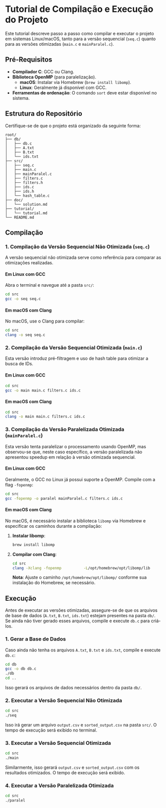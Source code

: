 
# Tutorial de Compilação e Execução do Projeto

Este tutorial descreve passo a passo como compilar e executar o projeto em sistemas Linux/macOS, tanto para a versão sequencial (`seq.c`) quanto para as versões otimizadas (`main.c` e `mainParalel.c`).

## Pré-Requisitos

- **Compilador C**: GCC ou Clang.
- **Biblioteca OpenMP** (para paralelização).
  - **macOS**: Instalar via Homebrew (`brew install libomp`).
  - **Linux**: Geralmente já disponível com GCC.
- **Ferramentas de ordenação**: O comando `sort` deve estar disponível no sistema.

## Estrutura do Repositório

Certifique-se de que o projeto está organizado da seguinte forma:

```
root/
├── db/
│   ├── db.c
│   ├── A.txt
│   ├── B.txt
│   └── ids.txt
├── src/
│   ├── seq.c
│   ├── main.c
│   ├── mainParalel.c
│   ├── filters.c
│   ├── filters.h
│   ├── ids.c
│   ├── ids.h
│   └── hash_table.c
├── doc/
│   └── solution.md
├── tutorial/
│   └── tutorial.md
└── README.md
```

## Compilação

### 1. Compilação da Versão Sequencial Não Otimizada (`seq.c`)

A versão sequencial não otimizada serve como referência para comparar as otimizações realizadas.

#### Em Linux com GCC

Abra o terminal e navegue até a pasta `src/`:

```bash
cd src
gcc -o seq seq.c
```

#### Em macOS com Clang

No macOS, use o Clang para compilar:

```bash
cd src
clang -o seq seq.c
```

### 2. Compilação da Versão Sequencial Otimizada (`main.c`)

Esta versão introduz pré-filtragem e uso de hash table para otimizar a busca de IDs.

#### Em Linux com GCC

```bash
cd src
gcc -o main main.c filters.c ids.c
```

#### Em macOS com Clang

```bash
cd src
clang -o main main.c filters.c ids.c
```

### 3. Compilação da Versão Paralelizada Otimizada (`mainParalel.c`)

Esta versão tenta paralelizar o processamento usando OpenMP, mas observou-se que, neste caso específico, a versão paralelizada não apresentou speedup em relação à versão otimizada sequencial.

#### Em Linux com GCC

Geralmente, o GCC no Linux já possui suporte a OpenMP. Compile com a flag `-fopenmp`:

```bash
cd src
gcc -fopenmp -o paralel mainParalel.c filters.c ids.c 
```

#### Em macOS com Clang

No macOS, é necessário instalar a biblioteca `libomp` via Homebrew e especificar os caminhos durante a compilação:

1. **Instalar libomp**:

   ```bash
   brew install libomp
   ```

2. **Compilar com Clang**:

   ```bash
   cd src
   clang -Xclang -fopenmp          -L/opt/homebrew/opt/libomp/lib          -I/opt/homebrew/opt/libomp/include          -o paralel mainParalel.c filters.c ids.c -lomp
   ```

   **Nota**: Ajuste o caminho `/opt/homebrew/opt/libomp/` conforme sua instalação do Homebrew, se necessário.

## Execução

Antes de executar as versões otimizadas, assegure-se de que os arquivos de base de dados (`A.txt`, `B.txt`, `ids.txt`) estejam presentes na pasta `db/`. Se ainda não tiver gerado esses arquivos, compile e execute `db.c` para criá-los.

### 1. Gerar a Base de Dados

Caso ainda não tenha os arquivos `A.txt`, `B.txt` e `ids.txt`, compile e execute `db.c`:

```bash
cd db
gcc -o db db.c
./db
cd ..
```

Isso gerará os arquivos de dados necessários dentro da pasta `db/`.

### 2. Executar a Versão Sequencial Não Otimizada

```bash
cd src
./seq
```

Isso irá gerar um arquivo `output.csv` e `sorted_output.csv` na pasta `src/`. O tempo de execução será exibido no terminal.

### 3. Executar a Versão Sequencial Otimizada

```bash
cd src
./main
```

Similarmente, isso gerará `output.csv` e `sorted_output.csv` com os resultados otimizados. O tempo de execução será exibido.

### 4. Executar a Versão Paralelizada Otimizada

```bash
cd src
./paralel
```
